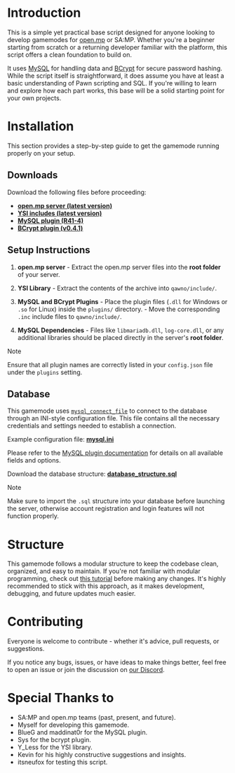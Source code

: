 # Introduction

This is a simple yet practical base script designed for anyone looking to develop gamemodes for [open.mp](https://open.mp/) or SA:MP.  Whether you're a beginner starting from scratch or a returning developer familiar with the platform, this script offers a clean foundation to build on.

It uses [MySQL](https://github.com/pBlueG/SA-MP-MySQL) for handling data and [BCrypt](https://github.com/Sreyas-Sreelal/samp-bcrypt) for secure password hashing.  While the script itself is straightforward, it does assume you have at least a basic understanding of Pawn scripting and SQL.  If you're willing to learn and explore how each part works, this base will be a solid starting point for your own projects.

# Installation

This section provides a step-by-step guide to get the gamemode running properly on your setup.

## Downloads

Download the following files before proceeding:
* **[open.mp server (latest version)](https://github.com/openmultiplayer/open.mp/releases/latest)**
* **[YSI includes (latest version)](https://github.com/pawn-lang/YSI-Includes/releases/latest)**
* **[MySQL plugin (R41-4)](https://github.com/pBlueG/SA-MP-MySQL/releases/tag/R41-4)**
* **[BCrypt plugin (v0.4.1)](https://github.com/Sreyas-Sreelal/samp-bcrypt/releases/tag/0.4.1)**

## Setup Instructions

1. **open.mp server**
    \- Extract the open.mp server files into the **root folder** of your server.

2. **YSI Library**
    \- Extract the contents of the archive into `qawno/include/`.

3. **MySQL and BCrypt Plugins**
    \- Place the plugin files (`.dll` for Windows or `.so` for Linux) inside the `plugins/` directory.
    \- Move the corresponding `.inc` include files to `qawno/include/`.

4. **MySQL Dependencies**
    \- Files like `libmariadb.dll`, `log-core.dll`, or any additional libraries should be placed directly in the server's **root folder**.

> [!NOTE]
> Ensure that all plugin names are correctly listed in your `config.json` file under the `plugins` setting.

## Database

This gamemode uses [`mysql_connect_file`](https://github.com/pBlueG/SA-MP-MySQL/wiki#mysql_connect_file) to connect to the database through an INI-style configuration file.  This file contains all the necessary credentials and settings needed to establish a connection.

Example configuration file:
**[mysql.ini](https://github.com/midosvt/omp-base-script/blob/master/mysql.ini)**

Please refer to the [MySQL plugin documentation](https://github.com/pBlueG/SA-MP-MySQL/wiki#mysql_connect_file) for details on all available fields and options.

Download the database structure:
**[database_structure.sql](https://github.com/midosvt/omp-base-script/blob/master/database_structure.sql)**

> [!NOTE]
> Make sure to import the `.sql` structure into your database before launching the server, otherwise account registration and login features will not function properly.

# Structure

This gamemode follows a modular structure to keep the codebase clean, organized, and easy to maintain.  If you're not familiar with modular programming, check out [this tutorial](https://sampforum.blast.hk/showthread.php?tid=597338&highlight=Modular+programming) before making any changes.  It's highly recommended to stick with this approach, as it makes development, debugging, and future updates much easier.

# Contributing

Everyone is welcome to contribute - whether it's advice, pull requests, or suggestions.

If you notice any bugs, issues, or have ideas to make things better, feel free to open an issue or join the discussion on [our Discord](https://discord.gg/samp).

# Special Thanks to
- SA:MP and open.mp teams (past, present, and future).
- Myself for developing this gamemode.
- BlueG and maddinat0r for the MySQL plugin.
- Sys for the bcrypt plugin.
- Y_Less for the YSI library.
- Kevin for his highly constructive suggestions and insights.
- itsneufox for testing this script.